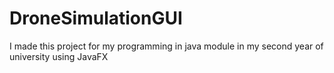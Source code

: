 # DroneSimulationGUI

I made this project for my programming in java module in my second year of university using JavaFX
